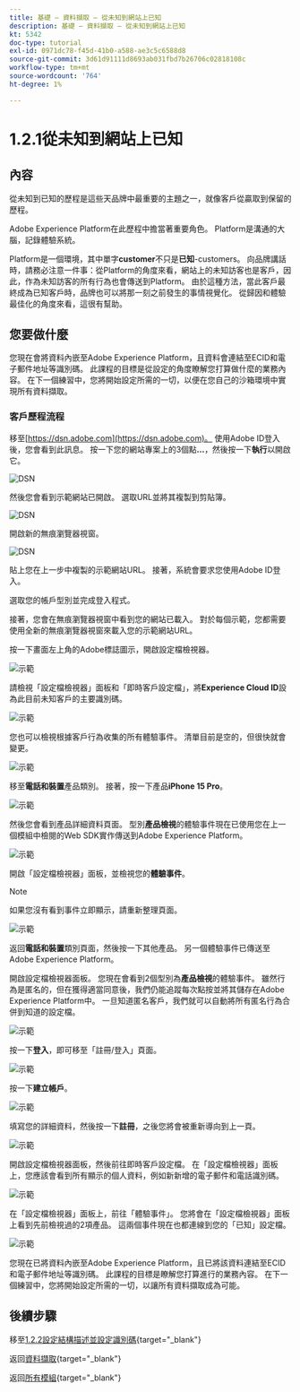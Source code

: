 ```yaml
---
title: 基礎 — 資料擷取 — 從未知到網站上已知
description: 基礎 — 資料擷取 — 從未知到網站上已知
kt: 5342
doc-type: tutorial
exl-id: 0971dc78-f45d-41b0-a588-ae3c5c6588d8
source-git-commit: 3d61d91111d8693ab031fbd7b26706c02818108c
workflow-type: tm+mt
source-wordcount: '764'
ht-degree: 1%

---
```


# 1.2.1從未知到網站上已知

## 內容

從未知到已知的歷程是這些天品牌中最重要的主題之一，就像客戶從贏取到保留的歷程。

Adobe Experience Platform在此歷程中擔當著重要角色。 Platform是溝通的大腦，記錄體驗系統。

Platform是一個環境，其中單字&#x200B;**customer**&#x200B;不只是&#x200B;**已知**-customers。 向品牌講話時，請務必注意一件事：從Platform的角度來看，網站上的未知訪客也是客戶，因此，作為未知訪客的所有行為也會傳送到Platform。 由於這種方法，當此客戶最終成為已知客戶時，品牌也可以將那一刻之前發生的事情視覺化。 從歸因和體驗最佳化的角度來看，這很有幫助。

## 您要做什麼

您現在會將資料內嵌至Adobe Experience Platform，且資料會連結至ECID和電子郵件地址等識別碼。 此課程的目標是從設定的角度瞭解您打算做什麼的業務內容。 在下一個練習中，您將開始設定所需的一切，以便在您自己的沙箱環境中實現所有資料擷取。

### 客戶歷程流程

移至[https://dsn.adobe.com](https://dsn.adobe.com)。 使用Adobe ID登入後，您會看到此訊息。 按一下您的網站專案上的3個點&#x200B;**...**，然後按一下&#x200B;**執行**&#x200B;以開啟它。

![DSN](./../../datacollection/dc1.1/images/web8.png)

然後您會看到示範網站已開啟。 選取URL並將其複製到剪貼簿。

![DSN](./../../../getting-started/gettingstarted/images/web3.png)

開啟新的無痕瀏覽器視窗。

![DSN](./../../../getting-started/gettingstarted/images/web4.png)

貼上您在上一步中複製的示範網站URL。 接著，系統會要求您使用Adobe ID登入。

選取您的帳戶型別並完成登入程式。

接著，您會在無痕瀏覽器視窗中看到您的網站已載入。 對於每個示範，您都需要使用全新的無痕瀏覽器視窗來載入您的示範網站URL。

按一下畫面左上角的Adobe標誌圖示，開啟設定檔檢視器。

![示範](./images/pv1.png)

請檢視「設定檔檢視器」面板和「即時客戶設定檔」，將&#x200B;**Experience Cloud ID**&#x200B;設為此目前未知客戶的主要識別碼。

![示範](./images/pv2.png)

您也可以檢視根據客戶行為收集的所有體驗事件。 清單目前是空的，但很快就會變更。

![示範](./images/pv3.png)

移至&#x200B;**電話和裝置**&#x200B;產品類別。 接著，按一下產品&#x200B;**iPhone 15 Pro**。

![示範](./images/pv4.png)

然後您會看到產品詳細資料頁面。 型別&#x200B;**產品檢視**&#x200B;的體驗事件現在已使用您在上一個模組中檢閱的Web SDK實作傳送到Adobe Experience Platform。

![示範](./images/pv5.png)

開啟「設定檔檢視器」面板，並檢視您的&#x200B;**體驗事件**。

>[!NOTE]
>
>如果您沒有看到事件立即顯示，請重新整理頁面。

![示範](./images/pv6.png)

返回&#x200B;**電話和裝置**&#x200B;類別頁面，然後按一下其他產品。 另一個體驗事件已傳送至Adobe Experience Platform。

開啟設定檔檢視器面板。 您現在會看到2個型別為&#x200B;**產品檢視**&#x200B;的體驗事件。 雖然行為是匿名的，但在獲得適當同意後，我們仍能追蹤每次點按並將其儲存在Adobe Experience Platform中。 一旦知道匿名客戶，我們就可以自動將所有匿名行為合併到知道的設定檔。

![示範](./images/pv7.png)

按一下&#x200B;**登入**，即可移至「註冊/登入」頁面。

![示範](./images/pv8.png)

按一下&#x200B;**建立帳戶**。

![示範](./images/pv9.png)

填寫您的詳細資料，然後按一下&#x200B;**註冊**，之後您將會被重新導向到上一頁。

![示範](./images/pv10.png)

開啟設定檔檢視器面板，然後前往即時客戶設定檔。 在「設定檔檢視器」面板上，您應該會看到所有顯示的個人資料，例如新新增的電子郵件和電話識別碼。

![示範](./images/pv11.png)

在「設定檔檢視器」面板上，前往「體驗事件」。 您將會在「設定檔檢視器」面板上看到先前檢視過的2項產品。 這兩個事件現在也都連線到您的「已知」設定檔。

![示範](./images/pv12.png)

您現在已將資料內嵌至Adobe Experience Platform，且已將該資料連結至ECID和電子郵件地址等識別碼。 此課程的目標是瞭解您打算進行的業務內容。 在下一個練習中，您將開始設定所需的一切，以讓所有資料擷取成為可能。

## 後續步驟

移至[1.2.2設定結構描述並設定識別碼](./ex2.md){target="_blank"}

返回[資料擷取](./data-ingestion.md){target="_blank"}

返回[所有模組](./../../../../overview.md){target="_blank"}
